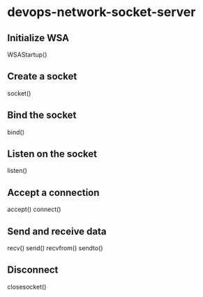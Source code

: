 # devops-network-socket-server

## Initialize WSA

WSAStartup()

## Create a socket

socket()

## Bind the socket

bind()

## Listen on the socket

listen()

## Accept a connection

accept()
connect()

## Send and receive data

recv()
send()
recvfrom()
sendto()

## Disconnect

closesocket()
